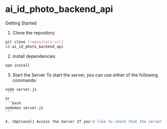 # ai_id_photo_backend_api

Getting Started

1. Clone the repository

```bash
git clone [repository-url]
cd ai_id_photo_backend_api
```

2. Install dependencies

```bash
npm install
```

3. Start the Server To start the server, you can use either of the following commands:

````bash
node server.js
 ```
or
```bash
nodemon server.js
```

4. (Optional) Access the Server If you'd like to check that the server is running, open http://localhost:4000 in your browser or use a tool like Postman to test specific endpoints.

````
